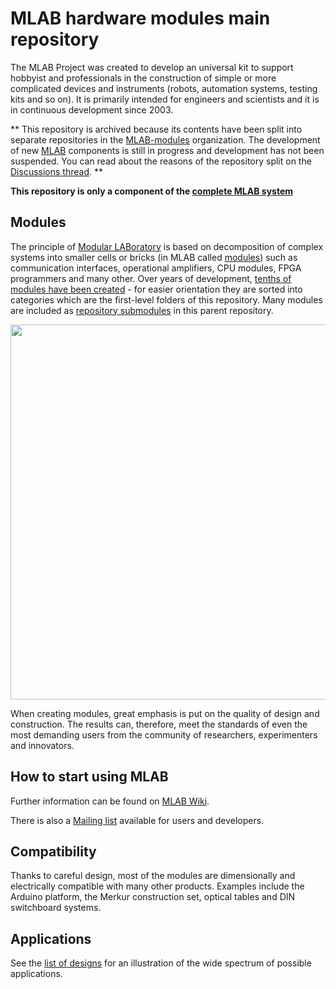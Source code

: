# MLAB hardware modules main repository

The MLAB Project was created to develop an universal kit to support hobbyist and professionals in the construction of simple or more complicated devices and instruments (robots, automation systems, testing kits and so on). It is primarily intended for engineers and scientists and it is in continuous development since 2003.

** This repository is archived because its contents have been split into separate repositories in the [MLAB-modules](https://github.com/mlab-modules/) organization. The development of new [MLAB](https://www.mlab.cz) components is still in progress and development has not been suspended. You can read about the reasons of the repository split on the [Discussions thread](https://github.com/orgs/MLAB-project/discussions/1). **


**This repository is only a component of the [complete MLAB system](http://www.mlab.cz/)** 

## Modules

The principle of [Modular LABoratory](http://www.mlab.cz) is based on decomposition of complex systems into smaller cells or bricks (in MLAB called [modules](http://wiki.mlab.cz/doku.php?id=en:moduly)) such as communication interfaces, operational amplifiers, CPU modules, FPGA programmers and many other. Over years of development, [tenths of modules have been created](https://github.com/mlab-modules) - for easier orientation they are sorted into categories which are the first-level folders of this repository. Many modules are included as [repository submodules](https://git-scm.com/book/en/v2/Git-Tools-Submodules) in this parent repository. 

<img src="http://wiki.mlab.cz/lib/exe/fetch.php?media=cs:sdr:sdrx01b_setup.jpg" width="600" />

When creating modules, great emphasis is put on the quality of design and construction. The results can, therefore, meet the standards of even the most demanding users from the community of researchers, experimenters and innovators.

## How to start using MLAB

Further information can be found on [MLAB Wiki](http://wiki.mlab.cz/).

There is also a [Mailing list](https://groups.google.com/forum/#!forum/mlab-users) available for users and developers.

## Compatibility

Thanks to careful design, most of the modules are dimensionally and electrically compatible with many other products. Examples include the Arduino platform, the Merkur construction set, optical tables and DIN switchboard systems.

## Applications

See the [list of designs](http://home.mlab.cz/Server/GenIndex/GenIndex.php?path=%2FDesigns&lang=en) for an illustration of the wide spectrum of possible applications.
